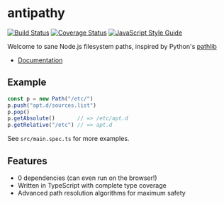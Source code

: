 
# antipathy
[![Build Status](https://travis-ci.org/jwinnie/antipathy.svg?branch=master)](https://travis-ci.org/jwinnie/antipathy)
[![Coverage Status](https://coveralls.io/repos/github/jwinnie/antipathy/badge.svg?branch=master)](https://coveralls.io/github/jwinnie/antipathy?branch=master)
[![JavaScript Style Guide](https://img.shields.io/badge/code_style-standard-brightgreen.svg)](https://standardjs.com)

Welcome to sane Node.js filesystem paths, inspired by Python's [pathlib](https://docs.python.org/3/library/pathlib.html)
- [Documentation](https://antipathy.surge.sh)

## Example
```typescript
const p = new Path("/etc/")
p.push("apt.d/sources.list")
p.pop()
p.getAbsolute()       // => /etc/apt.d
p.getRelative("/etc") // => apt.d
```
See `src/main.spec.ts` for more examples.

## Features
- 0 dependencies (can even run on the browser!)
- Written in TypeScript with complete type coverage
- Advanced path resolution algorithms for maximum safety
